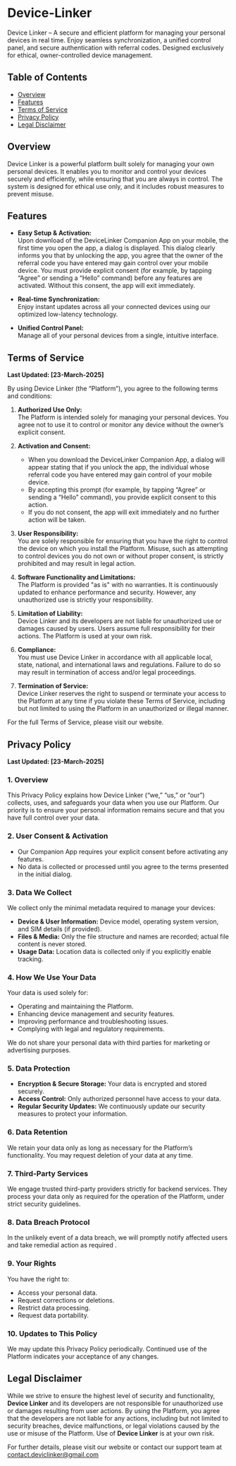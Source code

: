 # Device-Linker

Device Linker – A secure and efficient platform for managing your personal devices in real time. Enjoy seamless synchronization, a unified control panel, and secure authentication with referral codes. Designed exclusively for ethical, owner-controlled device management.

## Table of Contents

- [Overview](#overview)    
- [Features](#features)    
- [Terms of Service](#terms-of-service)    
- [Privacy Policy](#privacy-policy)    
- [Legal Disclaimer](#legal-disclaimer)    

## Overview    

Device Linker is a powerful platform built solely for managing your own personal devices. It enables you to monitor and control your devices securely and efficiently, while ensuring that you are always in control. The system is designed for ethical use only, and it includes robust measures to prevent misuse.    

## Features    

- **Easy Setup & Activation:**  
  Upon download of the DeviceLinker Companion App on your mobile, the first time you open the app, a dialog is displayed. This dialog clearly informs you that by unlocking the app, you agree that the owner of the referral code you have entered may gain control over your mobile device. You must provide explicit consent (for example, by tapping “Agree” or sending a “Hello” command) before any features are activated. Without this consent, the app will exit immediately.  

- **Real-time Synchronization:**  
  Enjoy instant updates across all your connected devices using our optimized low-latency technology.  

- **Unified Control Panel:**  
  Manage all of your personal devices from a single, intuitive interface.  

## Terms of Service    

**Last Updated: [23-March-2025]**    

By using Device Linker (the “Platform”), you agree to the following terms and conditions:

1. **Authorized Use Only:**  
   The Platform is intended solely for managing your personal devices. You agree not to use it to control or monitor any device without the owner’s explicit consent.

2. **Activation and Consent:**  
   - When you download the DeviceLinker Companion App, a dialog will appear stating that if you unlock the app, the individual whose referral code you have entered may gain control of your mobile device.  
   - By accepting this prompt (for example, by tapping “Agree” or sending a “Hello” command), you provide explicit consent to this action.  
   - If you do not consent, the app will exit immediately and no further action will be taken.

3. **User Responsibility:**  
   You are solely responsible for ensuring that you have the right to control the device on which you install the Platform. Misuse, such as attempting to control devices you do not own or without proper consent, is strictly prohibited and may result in legal action.

4. **Software Functionality and Limitations:**  
   The Platform is provided "as is" with no warranties. It is continuously updated to enhance performance and security. However, any unauthorized use is strictly your responsibility.

5. **Limitation of Liability:**  
   Device Linker and its developers are not liable for unauthorized use or damages caused by users. Users assume full responsibility for their actions. The Platform is used at your own risk.

6. **Compliance:**  
   You must use Device Linker in accordance with all applicable local, state, national, and international laws and regulations. Failure to do so may result in termination of access and/or legal proceedings.

7. **Termination of Service:**  
   Device Linker reserves the right to suspend or terminate your access to the Platform at any time if you violate these Terms of Service, including but not limited to using the Platform in an unauthorized or illegal manner.

For the full Terms of Service, please visit our website.

## Privacy Policy    

**Last Updated: [23-March-2025]**    

### 1. Overview  
This Privacy Policy explains how Device Linker (“we,” “us,” or “our”) collects, uses, and safeguards your data when you use our Platform. Our priority is to ensure your personal information remains secure and that you have full control over your data.  

### 2. User Consent & Activation  
- Our Companion App requires your explicit consent before activating any features.  
- No data is collected or processed until you agree to the terms presented in the initial dialog.

### 3. Data We Collect  
We collect only the minimal metadata required to manage your devices:  
- **Device & User Information:** Device model, operating system version, and SIM details (if provided).  
- **Files & Media:** Only the file structure and names are recorded; actual file content is never stored.  
- **Usage Data:** Location data is collected only if you explicitly enable tracking.

### 4. How We Use Your Data  
Your data is used solely for:  
- Operating and maintaining the Platform.  
- Enhancing device management and security features.  
- Improving performance and troubleshooting issues.  
- Complying with legal and regulatory requirements.

We do not share your personal data with third parties for marketing or advertising purposes.

### 5. Data Protection  
- **Encryption & Secure Storage:** Your data is encrypted and stored securely.  
- **Access Control:** Only authorized personnel have access to your data.  
- **Regular Security Updates:** We continuously update our security measures to protect your information.

### 6. Data Retention  
We retain your data only as long as necessary for the Platform’s functionality. You may request deletion of your data at any time.

### 7. Third-Party Services  
We engage trusted third-party providers strictly for backend services. They process your data only as required for the operation of the Platform, under strict security guidelines.

### 8. Data Breach Protocol  
In the unlikely event of a data breach, we will promptly notify affected users and take remedial action as required . 


### 9. Your Rights  
You have the right to:  
- Access your personal data.  
- Request corrections or deletions.  
- Restrict data processing.  
- Request data portability.

### 10. Updates to This Policy  
We may update this Privacy Policy periodically. Continued use of the Platform indicates your acceptance of any changes.

## Legal Disclaimer    

While we strive to ensure the highest level of security and functionality, **Device Linker** and its developers are not responsible for unauthorized use or damages resulting from user actions. By using the Platform, you agree that the developers are not liable for any actions, including but not limited to security breaches, device malfunctions, or legal violations caused by the use or misuse of the Platform. Use of **Device Linker** is at your own risk.    

For further details, please visit our website or contact our support team at contact.deviclinker@gmail.com
